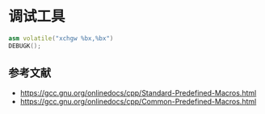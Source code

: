# 调试工具

```c++
asm volatile("xchgw %bx,%bx")
DEBUGK();
```

## 参考文献

- <https://gcc.gnu.org/onlinedocs/cpp/Standard-Predefined-Macros.html>
- <https://gcc.gnu.org/onlinedocs/cpp/Common-Predefined-Macros.html>
